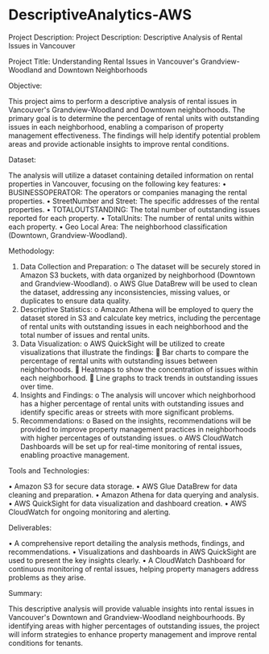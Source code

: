 # DescriptiveAnalytics-AWS
Project Description: Project Description: Descriptive Analysis of Rental Issues in Vancouver

Project Title: Understanding Rental Issues in Vancouver's Grandview-Woodland and Downtown Neighborhoods

Objective:

This project aims to perform a descriptive analysis of rental issues in Vancouver's Grandview-Woodland and Downtown neighborhoods. The primary goal is to determine the percentage of rental units with outstanding issues in each neighborhood, enabling a comparison of property management effectiveness. The findings will help identify potential problem areas and provide actionable insights to improve rental conditions.

Dataset:

The analysis will utilize a dataset containing detailed information on rental properties in Vancouver, focusing on the following key features:
•	BUSINESSOPERATOR: The operators or companies managing the rental properties.
•	StreetNumber and Street: The specific addresses of the rental properties.
•	TOTALOUTSTANDING: The total number of outstanding issues reported for each property.
•	TotalUnits: The number of rental units within each property.
•	Geo Local Area: The neighborhood classification (Downtown, Grandview-Woodland).

Methodology:

1.	Data Collection and Preparation:
o	The dataset will be securely stored in Amazon S3 buckets, with data organized by neighborhood (Downtown and Grandview-Woodland).
o	AWS Glue DataBrew will be used to clean the dataset, addressing any inconsistencies, missing values, or duplicates to ensure data quality.
2.	Descriptive Statistics:
o	Amazon Athena will be employed to query the dataset stored in S3 and calculate key metrics, including the percentage of rental units with outstanding issues in each neighborhood and the total number of issues and rental units.
3.	Data Visualization:
o	AWS QuickSight will be utilized to create visualizations that illustrate the findings:
	Bar charts to compare the percentage of rental units with outstanding issues between neighborhoods.
	Heatmaps to show the concentration of issues within each neighborhood.
	Line graphs to track trends in outstanding issues over time.
4.	Insights and Findings:
o	The analysis will uncover which neighborhood has a higher percentage of rental units with outstanding issues and identify specific areas or streets with more significant problems.
5.	Recommendations:
o	Based on the insights, recommendations will be provided to improve property management practices in neighborhoods with higher percentages of outstanding issues.
o	AWS CloudWatch Dashboards will be set up for real-time monitoring of rental issues, enabling proactive management.

Tools and Technologies:

•	Amazon S3 for secure data storage.
•	AWS Glue DataBrew for data cleaning and preparation.
•	Amazon Athena for data querying and analysis.
•	AWS QuickSight for data visualization and dashboard creation.
•	AWS CloudWatch for ongoing monitoring and alerting.

Deliverables:

•	A comprehensive report detailing the analysis methods, findings, and recommendations.
•	Visualizations and dashboards in AWS QuickSight are used to present the key insights clearly.
•	A CloudWatch Dashboard for continuous monitoring of rental issues, helping property managers address problems as they arise.

Summary:

This descriptive analysis will provide valuable insights into rental issues in Vancouver's Downtown and Grandview-Woodland neighbourhoods. By identifying areas with higher percentages of outstanding issues, the project will inform strategies to enhance property management and improve rental conditions for tenants.



